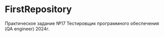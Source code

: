 # FirstRepository
Практическое задание №17
Тестировщик программного обеспечения (QA engineer) 2024г.
